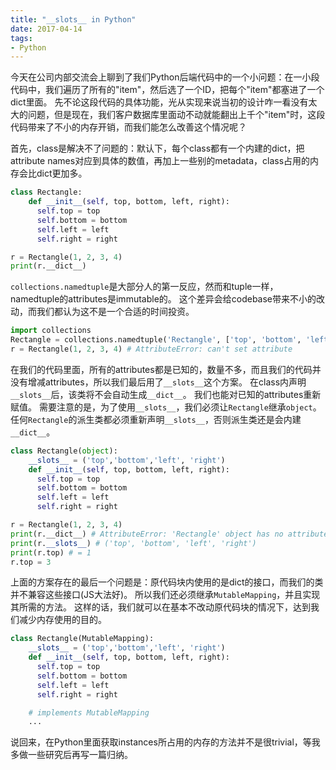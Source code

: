 ```yaml
---
title: "__slots__ in Python"
date: 2017-04-14
tags: 
- Python
---
```


今天在公司内部交流会上聊到了我们Python后端代码中的一个小问题：在一小段代码中，我们遍历了所有的"item"，然后选了一个ID，把每个"item"都塞进了一个dict里面。
先不论这段代码的具体功能，光从实现来说当初的设计咋一看没有太大的问题，但是现在，我们客户数据库里面动不动就能翻出上千个"item"时，这段代码带来了不小的内存开销，而我们能怎么改善这个情况呢？


首先，class是解决不了问题的：默认下，每个class都有一个内建的dict，把attribute names对应到具体的数值，再加上一些别的metadata，class占用的内存会比dict更加多。

```python
class Rectangle:
    def __init__(self, top, bottom, left, right):
      self.top = top
      self.bottom = bottom
      self.left = left
      self.right = right

r = Rectangle(1, 2, 3, 4)
print(r.__dict__)
```

`collections.namedtuple`是大部分人的第一反应，然而和tuple一样，namedtuple的attributes是immutable的。
这个差异会给codebase带来不小的改动，而我们都认为这不是一个合适的时间投资。

```python
import collections
Rectangle = collections.namedtuple('Rectangle', ['top', 'bottom', 'left', 'right'])
r = Rectangle(1, 2, 3, 4) # AttributeError: can't set attribute
```

在我们的代码里面，所有的attributes都是已知的，数量不多，而且我们的代码并没有增减attributes，所以我们最后用了`__slots__`这个方案。
在class内声明`__slots__`后，该类将不会自动生成`__dict__`。
我们也能对已知的attributes重新赋值。
需要注意的是，为了使用`__slots__`，我们必须让`Rectangle`继承`object`。
任何`Rectangle`的派生类都必须重新声明`__slots__`，否则派生类还是会内建`__dict__`。

```python
class Rectangle(object):
    __slots__ = ('top','bottom','left', 'right')
    def __init__(self, top, bottom, left, right):
      self.top = top
      self.bottom = bottom
      self.left = left
      self.right = right

r = Rectangle(1, 2, 3, 4)
print(r.__dict__) # AttributeError: 'Rectangle' object has no attribute '__dict__'
print(r.__slots__) # ('top', 'bottom', 'left', 'right')
print(r.top) # = 1
r.top = 3
```

上面的方案存在的最后一个问题是：原代码块内使用的是dict的接口，而我们的类并不兼容这些接口(JS大法好)。
所以我们还必须继承`MutableMapping`，并且实现其所需的方法。
这样的话，我们就可以在基本不改动原代码块的情况下，达到我们减少内存使用的目的。

```python
class Rectangle(MutableMapping):
    __slots__ = ('top','bottom','left', 'right')
    def __init__(self, top, bottom, left, right):
      self.top = top
      self.bottom = bottom
      self.left = left
      self.right = right

    # implements MutableMapping
    ...
```

说回来，在Python里面获取instances所占用的内存的方法并不是很trivial，等我多做一些研究后再写一篇归纳。